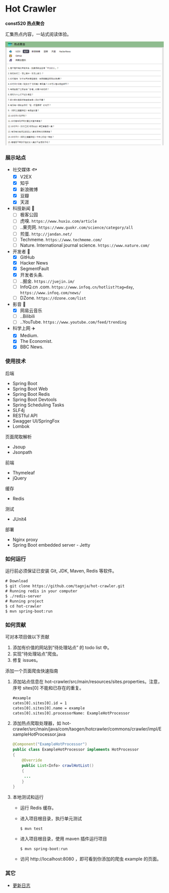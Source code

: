 # Hot Crawler

**const520 热点聚合**

汇集热点内容，一站式阅读体验。

![网站首页图](home-page.png)

### 展示站点

- 社交媒体 🐟
  - [x] V2EX
  - [x] 知乎
  - [x] 新浪微博
  - [x] 豆瓣
  - [x] 天涯
- 科技新闻 🚀
  - [ ] 极客公园
  - [ ] 虎嗅. `https://www.huxiu.com/article`
  - [ ] ..果壳网. `https://www.guokr.com/science/category/all`
  - [ ] 煎蛋. `http://jandan.net/`
  - [ ] Techmeme. `https://www.techmeme.com/`
  - [ ] Nature. International journal science. `https://www.nature.com/`
- 开发者 🦁
  - [x] GitHub
  - [x] Hacker News
  - [x] SegmentFault
  - [x] 开发者头条. 
  - [ ] ..掘金. `https://juejin.im/`
  - [ ] InfoQ.cn .com. `https://www.infoq.cn/hotlist?tag=day`, `https://www.infoq.com/news/`
  - [ ] DZone. `https://dzone.com/list`
- 影音 🎵
  - [x] 网易云音乐
  - [ ] ..Bilibili
  - [ ] ..YouTube. `https://www.youtube.com/feed/trending`
- 科学上网 ✈️
  - [x] Medium. 
  - [x] The Economist. 
  - [x] BBC News. 

### 使用技术
后端

- Spring Boot
- Spring Boot Web
- Spring Boot Redis
- Spring Boot Devtools
- Spring Scheduling Tasks
- SLF4j
- RESTful API
- Swagger UI/SpringFox
- Lombok

页面爬取解析
- Jsoup
- Jsonpath

前端

- Thymeleaf
- jQuery

缓存
- Redis

测试
- JUnit4

部署

- Nginx proxy
- Spring Boot embedded server - Jetty

### 如何运行
运行前必须保证已安装 Git, JDK, Maven, Redis 等软件。

```shell
# Download
$ git clone https://github.com/tagnja/hot-crawler.git
# Running redis in your computer
$ ./redis-server
# Running project
$ cd hot-crawler
$ mvn spring-boot:run
```

### 如何贡献

可对本项目做以下贡献

1. 添加有价值的网站到“待处理站点” 的 todo list 中。
2. 实现“待处理站点”爬虫。
3. 修复 issues。

添加一个页面爬虫快速指南

1. 添加站点信息在 hot-crawler/src/main/resources/sites.properties。注意，序号 sites[0] 不能和已存在的重复。

   ```
   #example
   cates[0].sites[0].id = 1
   cates[0].sites[0].name = example
   cates[0].sites[0].processorName: ExampleHotProcessor
   ```
   
2. 添加热点爬取处理器，如 hot-crawler/src/main/java/com/taogen/hotcrawler/commons/crawler/impl/ExampleHotProcessor.java

   ```java
   @Component("ExampleHotProcessor")
   public class ExampleHotProcessor implements HotProcessor
   {
       @Override
       public List<Info> crawlHotList() 
       {
       	...
       }
   }
   ```

3. 本地测试和运行

   - 运行 Redis 缓存。

   - 进入项目根目录，执行单元测试

     ```
     $ mvn test
     ```

   - 进入项目根目录，使用 maven 插件运行项目

     ```
     $ mvn spring-boot:run
     ```

   - 访问 http://localhost:8080 ，即可看到你添加的爬虫 example 的页面。

### 其它

- [更新日志](update_log.md) 

